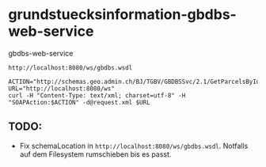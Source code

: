 # grundstuecksinformation-gbdbs-web-service
gbdbs-web-service


```
http://localhost:8080/ws/gbdbs.wsdl
```


```
ACTION="http://schemas.geo.admin.ch/BJ/TGBV/GBDBSSvc/2.1/GetParcelsById"
URL="http://localhost:8080/ws"
curl -H "Content-Type: text/xml; charset=utf-8" -H "SOAPAction:$ACTION" -d@request.xml $URL
```

## TODO:
- Fix schemaLocation in `http://localhost:8080/ws/gbdbs.wsdl`. Notfalls auf dem Filesystem rumschieben bis es passt.